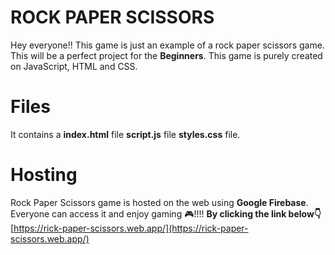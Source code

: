 # ROCK PAPER SCISSORS

Hey everyone!! 
This game is just an example of a rock paper scissors game. This will be a perfect project for the **Beginners**. This game is purely created on JavaScript, HTML and CSS.

# Files

It contains a 
**index.html** file
**script.js** file
**styles.css** file.

# Hosting
 Rock Paper Scissors game is hosted on the web using **Google Firebase**.
Everyone can access it and enjoy gaming 🎮!!!! **By clicking the link below👇**
[https://rick-paper-scissors.web.app/](https://rick-paper-scissors.web.app/)
                   
